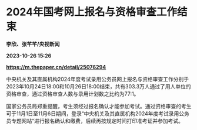 # 2024年国考网上报名与资格审查工作结束
**李欣、张芊芊/央视新闻**

**2023-10-26 15:26**

**https://m.thepaper.cn/detail/25076294**

中央机关及其直属机构2024年度考试录用公务员网上报名与资格审查工作分别于2023年10月24日18:00和10月26日18:00结束，共有303.3万人通过了用人单位的资格审查，通过资格审查人数与录用计划数之比约为77:1。

国家公务员局郑重提醒，考生须经过报名确认才能参加考试。通过资格审查的考生可于11月1日至11月6日期间，登录“中央机关及其直属机构2024年度考试录用公务员专题网站”进行报名确认和缴费，后续再按规定时间打印准考证并参加考试。